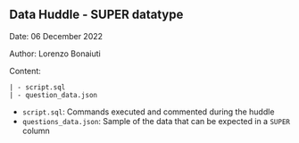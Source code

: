 ## Data Huddle - SUPER datatype

Date: 06 December 2022

Author: Lorenzo Bonaiuti

Content:
```
| - script.sql
| - question_data.json 
```

- `script.sql`: Commands executed and commented during the huddle
- `questions_data.json`: Sample of the data that can be expected in a `SUPER` column